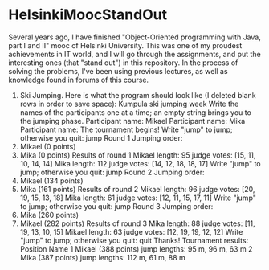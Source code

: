 # HelsinkiMoocStandOut
Several years ago, I have finished "Object-Oriented programming with Java, part I and II" mooc of Helsinki University. This was one of my proudest achievements in IT world, and I will go through the assignments, and put the interesting ones (that "stand out") in this repository. In the process of solving the problems, I've been using previous lectures, as well as knowledge found in forums of this course.

1. Ski Jumping. Here is what the program should look like (I deleted blank rows in order to save space):
Kumpula ski jumping week
Write the names of the participants one at a time; an empty string brings you to the jumping phase.
  Participant name: Mikael
  Participant name: Mika
  Participant name:
The tournament begins!
Write "jump" to jump; otherwise you quit: jump
Round 1
Jumping order:
  1. Mikael (0 points)
  2. Mika (0 points)
Results of round 1
  Mikael
    length: 95
    judge votes: [15, 11, 10, 14, 14]
  Mika
    length: 112
    judge votes: [14, 12, 18, 18, 17]
Write "jump" to jump; otherwise you quit: jump
Round 2
Jumping order:
  1. Mikael (134 points)
  2. Mika (161 points)
Results of round 2
  Mikael
    length: 96
    judge votes: [20, 19, 15, 13, 18]
  Mika
    length: 61
    judge votes: [12, 11, 15, 17, 11]
Write "jump" to jump; otherwise you quit: jump
Round 3
Jumping order:
  1. Mika (260 points)
  2. Mikael (282 points)
Results of round 3
  Mika
    length: 88
    judge votes: [11, 19, 13, 10, 15]
  Mikael
    length: 63
    judge votes: [12, 19, 19, 12, 12]
Write "jump" to jump; otherwise you quit: quit
Thanks!
Tournament results:
Position    Name
1           Mikael (388 points)
            jump lengths: 95 m, 96 m, 63 m
2           Mika (387 points)
            jump lengths: 112 m, 61 m, 88 m
